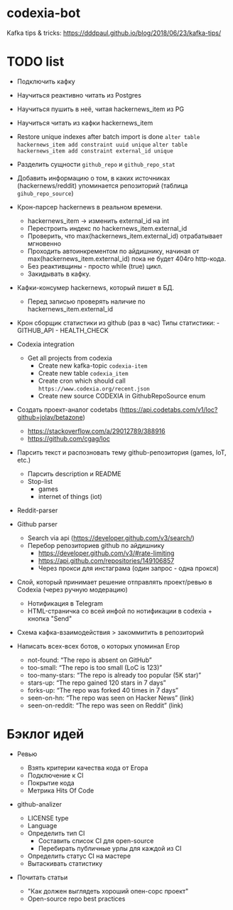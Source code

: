 # codexia-bot

Kafka tips & tricks: https://dddpaul.github.io/blog/2018/06/23/kafka-tips/


# TODO list

+ Подключить кафку
+ Научиться реактивно читать из Postgres
+ Научиться пушить в неё, читая hackernews_item из PG

+ Научиться читать из кафки hackernews_item
+ Restore unique indexes after batch import is done
   `alter table hackernews_item add constraint uuid unique`
   `alter table hackernews_item add constraint external_id unique`

+ Разделить сущности `github_repo` и `github_repo_stat`
+ Добавить информацию о том, в каких источниках (hackernews/reddit) 
упоминается репозиторий (таблица `gihub_repo_source`)



+ Крон-парсер hackernews в реальном времени.
    + hackernews_item -> изменить external_id на int
    + Перестроить индекс по hackernews_item.external_id
    + Проверить, что max(hackernews_item.external_id) отрабатывает мгновенно
    + Проходить автоинкрементом по айдишнику, начиная от max(hackernews_item.external_id) пока не будет 404го http-кода.
    + Без реактивщины - просто while (true) цикл.
    + Закидывать в кафку.
    
+ Кафки-консумер hackernews, который пишет в БД.
    + Перед записью проверять наличие по hackernews_item.external_id

- Крон сборщик статистики из github (раз в час)
    Типы статистики:
        - GITHUB_API
        - HEALTH_CHECK

- Codexia integration
    - Get all projects from codexia
        - Create new kafka-topic `codexia-item`
        - Create new table `codexia_item`
        - Create cron which should call `https://www.codexia.org/recent.json`
        - Create new source CODEXIA in GithubRepoSource enum

- Создать проект-аналог codetabs (https://api.codetabs.com/v1/loc?github=jolav/betazone)
    - https://stackoverflow.com/a/29012789/388916
    - https://github.com/cgag/loc


- Парсить текст и распозновать тему github-репозитория (games, IoT, etc.)
    - Парсить description и README
    - Stop-list
        * games
        * internet of things (iot)


- Reddit-parser

- Github parser
    - Search via api (https://developer.github.com/v3/search/)
    - Перебор репозиториев github по айдишнику
        - https://developer.github.com/v3/#rate-limiting
        - https://api.github.com/repositories/149106857
        - Через прокси для инстаграма (один запрос - одна прокся)




- Слой, который принимает решение отправлять проект/ревью в Codexia (через ручную модерацию)
    - Нотификация в Telegram
    - HTML-страничка со всей инфой по нотификации в codexia + кнопка "Send"
    
    
    
- Схема кафка-взаимодействия > закоммитить в репозиторий

- Написать всех-всех ботов, о которых упоминал Егор
    - not-found: “The repo is absent on GitHub”
    - too-small: “The repo is too small (LoC is 123)”
    - too-many-stars: “The repo is already too popular (5K star)”
    - stars-up: “The repo gained 120 stars in 7 days”
    - forks-up: “The repo was forked 40 times in 7 days”
    - seen-on-hn: “The repo was seen on Hacker News” (link)
    - seen-on-reddit: “The repo was seen on Reddit” (link)






# Бэклог идей

- Ревью
    - Взять критерии качества кода от Егора
    - Подключение к CI
    - Покрытие кода
    - Метрика Hits Of Code


- github-analizer
    - LICENSE type
    - Language
    - Определить тип CI
        - Составить список CI для open-source
        - Перебирать публичные урлы для каждой из CI
    - Определить статус CI на мастере
    - Вытаскивать статистику


- Почитать статьи 
    - "Как должен выглядеть хороший опен-сорс проект"
    - Open-source repo best practices
